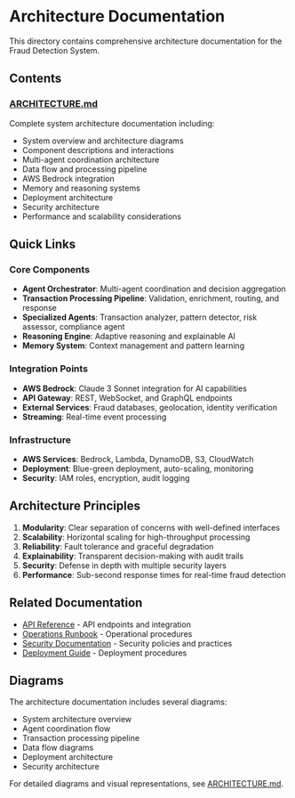 # Architecture Documentation

This directory contains comprehensive architecture documentation for the Fraud Detection System.

## Contents

### [ARCHITECTURE.md](./ARCHITECTURE.md)
Complete system architecture documentation including:
- System overview and architecture diagrams
- Component descriptions and interactions
- Multi-agent coordination architecture
- Data flow and processing pipeline
- AWS Bedrock integration
- Memory and reasoning systems
- Deployment architecture
- Security architecture
- Performance and scalability considerations

## Quick Links

### Core Components
- **Agent Orchestrator**: Multi-agent coordination and decision aggregation
- **Transaction Processing Pipeline**: Validation, enrichment, routing, and response
- **Specialized Agents**: Transaction analyzer, pattern detector, risk assessor, compliance agent
- **Reasoning Engine**: Adaptive reasoning and explainable AI
- **Memory System**: Context management and pattern learning

### Integration Points
- **AWS Bedrock**: Claude 3 Sonnet integration for AI capabilities
- **API Gateway**: REST, WebSocket, and GraphQL endpoints
- **External Services**: Fraud databases, geolocation, identity verification
- **Streaming**: Real-time event processing

### Infrastructure
- **AWS Services**: Bedrock, Lambda, DynamoDB, S3, CloudWatch
- **Deployment**: Blue-green deployment, auto-scaling, monitoring
- **Security**: IAM roles, encryption, audit logging

## Architecture Principles

1. **Modularity**: Clear separation of concerns with well-defined interfaces
2. **Scalability**: Horizontal scaling for high-throughput processing
3. **Reliability**: Fault tolerance and graceful degradation
4. **Explainability**: Transparent decision-making with audit trails
5. **Security**: Defense in depth with multiple security layers
6. **Performance**: Sub-second response times for real-time fraud detection

## Related Documentation

- [API Reference](../api/API_REFERENCE.md) - API endpoints and integration
- [Operations Runbook](../operations/OPERATIONS_RUNBOOK.md) - Operational procedures
- [Security Documentation](../SECURITY.md) - Security policies and practices
- [Deployment Guide](../guides/deployment-guide.md) - Deployment procedures

## Diagrams

The architecture documentation includes several diagrams:
- System architecture overview
- Agent coordination flow
- Transaction processing pipeline
- Data flow diagrams
- Deployment architecture
- Security architecture

For detailed diagrams and visual representations, see [ARCHITECTURE.md](./ARCHITECTURE.md).
